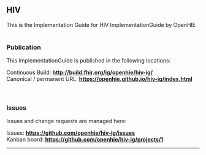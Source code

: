 HIV
---
This is the Implementation Guide for HIV ImplementationGuide by OpenHIE
<br> </br>
###
### Publication
This ImplementationGuide is published in the following locations:

Continuous Build: __http://build.fhir.org/ig/openhie/hiv-ig/__  
Canonical / permanent URL: __https://openhie.github.io/hiv-ig/index.html__  
<br> </br>

### Issues
Issues and change requests are managed here:  

Issues:  __https://github.com/openhie/hiv-ig/issues__  
Kanban board:  __https://github.com/openhie/hiv-ig/projects/1__  

---
